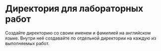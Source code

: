 # Директория для лабораторных работ

Создайте директорию со своим именем и фамилией на английском языке. Внутри неё создавайте по отдельной директории на каждую из выполняемых работ.
